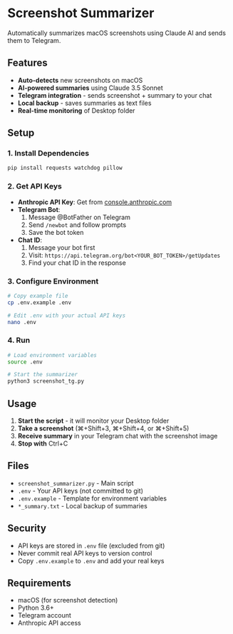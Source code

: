  # Screenshot Summarizer

Automatically summarizes macOS screenshots using Claude AI and sends them to Telegram.

## Features

- **Auto-detects** new screenshots on macOS
- **AI-powered summaries** using Claude 3.5 Sonnet
- **Telegram integration** - sends screenshot + summary to your chat
- **Local backup** - saves summaries as text files
- **Real-time monitoring** of Desktop folder

## Setup

### 1. Install Dependencies

```bash
pip install requests watchdog pillow
```

### 2. Get API Keys

- **Anthropic API Key**: Get from [console.anthropic.com](https://console.anthropic.com/)
- **Telegram Bot**: 
  1. Message @BotFather on Telegram
  2. Send `/newbot` and follow prompts
  3. Save the bot token
- **Chat ID**: 
  1. Message your bot first
  2. Visit: `https://api.telegram.org/bot<YOUR_BOT_TOKEN>/getUpdates`
  3. Find your chat ID in the response

### 3. Configure Environment

```bash
# Copy example file
cp .env.example .env

# Edit .env with your actual API keys
nano .env
```

### 4. Run

```bash
# Load environment variables
source .env

# Start the summarizer
python3 screenshot_tg.py
```

## Usage

1. **Start the script** - it will monitor your Desktop folder
2. **Take a screenshot** (⌘+Shift+3, ⌘+Shift+4, or ⌘+Shift+5)
3. **Receive summary** in your Telegram chat with the screenshot image
4. **Stop with** Ctrl+C

## Files

- `screenshot_summarizer.py` - Main script
- `.env` - Your API keys (not committed to git)
- `.env.example` - Template for environment variables
- `*_summary.txt` - Local backup of summaries

## Security

- API keys are stored in `.env` file (excluded from git)
- Never commit real API keys to version control
- Copy `.env.example` to `.env` and add your real keys

## Requirements

- macOS (for screenshot detection)
- Python 3.6+
- Telegram account
- Anthropic API access

